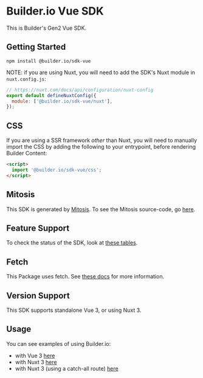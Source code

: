 # Builder.io Vue SDK

This is Builder's Gen2 Vue SDK.

## Getting Started

```
npm install @builder.io/sdk-vue
```

NOTE: if you are using Nuxt, you will need to add the SDK's Nuxt module in `nuxt.config.js`:

```js
// https://nuxt.com/docs/api/configuration/nuxt-config
export default defineNuxtConfig({
  module: ['@builder.io/sdk-vue/nuxt'],
});
```

## CSS

If you are using a SSR framework _other_ than Nuxt, you will need to manually import the CSS by adding the following to your entrypoint, before rendering Builder Content:

```html
<script>
  import '@builder.io/sdk-vue/css';
</script>
```

## Mitosis

This SDK is generated by [Mitosis](https://github.com/BuilderIO/mitosis). To see the Mitosis source-code, go [here](../../).

## Feature Support

To check the status of the SDK, look at [these tables](../../README.md#feature-implementation).

## Fetch

This Package uses fetch. See [these docs](https://github.com/BuilderIO/this-package-uses-fetch/blob/main/README.md) for more information.

## Version Support

This SDK supports standalone Vue 3, or using Nuxt 3.

## Usage

You can see examples of using Builder.io:

- with Vue 3 [here](https://github.com/BuilderIO/builder/tree/main/examples/vue/vue-3)
- with Nuxt 3 [here](https://github.com/BuilderIO/builder/tree/main/examples/vue/nuxt-3)
- with Nuxt 3 (using a catch-all route) [here](https://github.com/BuilderIO/builder/tree/main/examples/vue/nuxt-3-catchall)
